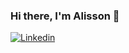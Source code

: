 ### Hi there, I'm Alisson 👋

[![Linkedin](https://img.shields.io/badge/-Linkedin-0D0D0D?style=flat&labelColor=0D0D0D&logo=Linkedin&Color=white)](https://www.linkedin.com/in/alisson-rech-honorato-7906b5158/)

<!--
**alissonRH/alissonRH** is a ✨ _special_ ✨ repository because its `README.md` (this file) appears on your GitHub profile.

Here are some ideas to get you started:

- 🔭 I’m currently working on: be a Dev
- 🌱 I’m currently learning: 
- 👯 I’m looking to collaborate on ...
- 🤔 I’m looking for help with ...
- 💬 Ask me about: geoprocessing
- 📫 How to reach me: ...
- 😄 Pronouns: Him/His
- ⚡ Fun fact: ...

CORES EM EXDECIMAL (?)
-->
